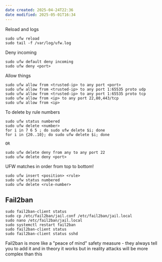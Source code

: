 ```yaml
---
date created: 2025-04-24T22:36
date modified: 2025-05-01T16:34
---
```


Reload and logs

```
sudo ufw reload
sudo tail -f /var/log/ufw.log
```

Deny incoming

```
sudo ufw default deny incoming
sudo ufw deny <port>
```

Allow things

```
sudo ufw allow from <trusted-ip> to any port <port>
sudo ufw allow from <trusted-ip> to any port 1:65535 proto udp
sudo ufw allow from <trusted-ip> to any port 1:65535 proto tcp
sudo ufw allow from <ip> to any port 22,80,443/tcp
sudo ufw allow from <ip>
```

To delete by rule numbers

```
sudo ufw status numbered
sudo ufw delete <number>
for i in 7 6 5 ; do sudo ufw delete $i; done
for i in {20..10}; do sudo ufw delete $i; done

OR

sudo ufw delete deny from any to any port 22
sudo ufw delete deny <port>
```

UFW matches in order from top to bottom!

```
sudo ufw insert <position> <rule>
sudo ufw status numbered
sudo ufw delete <rule-number>
```

## Fail2ban

```
sudo fail2ban-client status
sudo cp /etc/fail2ban/jail.conf /etc/fail2ban/jail.local
sudo nano /etc/fail2ban/jail.local
sudo systemctl restart fail2ban
sudo fail2ban-client status
sudo fail2ban-client status sshd
```

Fail2ban is more like a "peace of mind" safety measure - they always tell you to add it and in theory it works but in reality attacks will be more complex than this